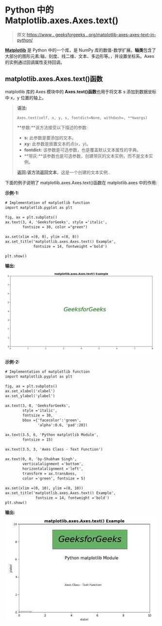# Python 中的 Matplotlib.axes.Axes.text()

> 原文:[https://www . geeksforgeeks . org/matplotlib-axes-axes-text-in-python/](https://www.geeksforgeeks.org/matplotlib-axes-axes-text-in-python/)

**[Matplotlib](https://www.geeksforgeeks.org/python-introduction-matplotlib/)** 是 Python 中的一个库，是 NumPy 库的数值-数学扩展。**轴类**包含了大部分的图形元素:轴、刻度、线二维、文本、多边形等。，并设置坐标系。Axes 的实例通过回调属性支持回调。

## matplotlib.axes.Axes.text()函数

matplotlib 库的 Axes 模块中的 **Axes.text()函数**也用于将文本 s 添加到数据坐标中 x，y 位置的轴上。

> **语法:**
> 
> ```
> Axes.text(self, x, y, s, fontdict=None, withdash=, **kwargs)
> 
> ```
> 
> **参数:**该方法接受以下描述的参数:
> 
> *   **s:** 此参数是要添加的文本。
> *   **xy:** 此参数是放置文本的点(x，y)。
> *   **fontdict:** 该参数是可选参数，也是覆盖默认文本属性的字典。
> *   **带灰:**该参数也是可选参数，创建带灰的文本实例，而不是文本实例。
> 
> **返回:**该方法返回**文本**，这是一个创建的文本实例..

下面的例子说明了 matplotlib.axes.Axes.text()函数在 matplotlib.axes 中的作用:

**示例-1:**

```
# Implementation of matplotlib function
import matplotlib.pyplot as plt

fig, ax = plt.subplots()
ax.text(3, 4, 'GeeksforGeeks', style ='italic',
        fontsize = 30, color ="green")

ax.set(xlim =(0, 8), ylim =(0, 8))
ax.set_title('matplotlib.axes.Axes.text() Example',
             fontsize = 14, fontweight ='bold')

plt.show()
```

**输出:**
![](img/cfb4da89ec3ced4b01088a194bf1d082.png)

**示例-2:**

```
# Implementation of matplotlib function
import matplotlib.pyplot as plt

fig, ax = plt.subplots()
ax.set_xlabel('xlabel')
ax.set_ylabel('ylabel')

ax.text(3, 8, 'GeeksforGeeks',
        style ='italic',
        fontsize = 30,
        bbox ={'facecolor':'green',
               'alpha':0.6, 'pad':20})

ax.text(3.5, 6, 'Python matplotlib Module',
        fontsize = 15)

ax.text(3.5, 3, 'Axes Class - Text Function')

ax.text(0, 0, 'by-Shubham Singh',
        verticalalignment ='bottom',
        horizontalalignment ='left',
        transform = ax.transAxes,
        color ='green', fontsize = 5)

ax.set(xlim =(0, 10), ylim =(0, 10))
ax.set_title('matplotlib.axes.Axes.text() Example',
              fontsize = 14, fontweight ='bold')
plt.show()
```

**输出:**
![](img/00d0f6ce01b402867e9b7eb4a11fe365.png)